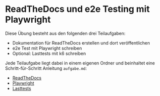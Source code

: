 # ReadTheDocs und e2e Testing mit Playwright

Diese Übung besteht aus den folgenden drei Teilaufgaben:
 * Dokumentation für ReadTheDocs erstellen und dort veröffentlichen
 * e2e Test mit Playwright schreiben
 * Optional: Lasttests mit k6 schreiben

Jede Teilaufgabe liegt dabei in einem eigenen Ordner und beinhaltet eine Schritt-für-Schritt Anleitung `aufgabe.md`:

* [ReadTheDocs](./readthedocs_1/aufgabe.md)
* [Playwright](./playwright_2/aufgabe.md)
* [Lasttests](./loadtest_3/aufgabe.md)